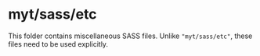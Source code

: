 # myt/sass/etc

This folder contains miscellaneous SASS files. Unlike `"myt/sass/etc"`, these files
need to be used explicitly.
